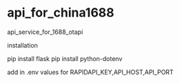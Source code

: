# api_for_china1688
api_service_for_1688_otapi

installation

pip install flask
pip install python-dotenv

add in .env values for RAPIDAPI_KEY,API_HOST,API_PORT
